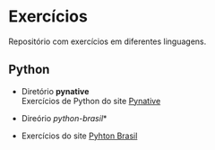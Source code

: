 # Exercícios
Repositório com exercícios em diferentes linguagens.

## Python

- Diretório **pynative**  
Exercícios de Python do site [Pynative](https://pynative.com/)

- Direório *python-brasil**
- Exercícios do site [Pyhton Brasil](https://wiki.python.org.br/ListaDeExercicios)

